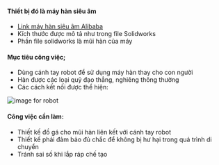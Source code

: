 #### Thiết bị đó là máy hàn siêu âm 
- [Link máy hàn siêu âm Alibaba](https://www.alibaba.com/pla/20K-2600W-Ultrasonic-Transducer-masks-welder_62547633782.html?mark=google_shopping&biz=pla&pcy=VN&searchText=plastic+welders&product_id=62547633782&src=sem_ggl&from=sem_ggl&cmpgn=16513918015&adgrp=139882388088&fditm=&tgt=pla-298190246337&locintrst=&locphyscl=1028581&mtchtyp=&ntwrk=u&device=c&dvcmdl=&creative=586657547239&plcmnt=&plcmntcat=&p1=&p2=&aceid=&position=&localKeyword=&pla_prdid=62547633782&pla_country=VN&pla_lang=vi&gclid=CjwKCAjw2f-VBhAsEiwAO4lNeL9EE0BG_0jrBFC6wtz5b06WodWzAnr2svf50e5MFKBQS03c-TIbaRoCs3AQAvD_BwE)
- Kích thước được mô tả như trong file Solidworks
- Phần file solidworks là mũi hàn của máy

#### Mục tiêu công việc;
- Dùng cánh tay robot để sử dụng máy hàn thay cho con người
- Hàn được các loại quỹ đạo thẳng, nghiêng thông thường
- Các cách kết nối được thể hiện: 
<picture>
  <img alt="image for robot" src="https://github.com/nbqduong/CarProject/blob/55bba73f9a4e128d8400e4a8efb0ed4daf0f59a4/Video%20and%20Pictures/61f2d48025b6e6e8bfa7.jpg">
</picture>

#### Công việc cần làm:
- Thiết kế đồ gá cho mũi hàn liên kết với cánh tay robot
- Thiết kế phải đảm bảo đủ chắc để không bị hư hại trong quá trình di chuyển
- Tránh sai số khi lắp ráp chế tạo
